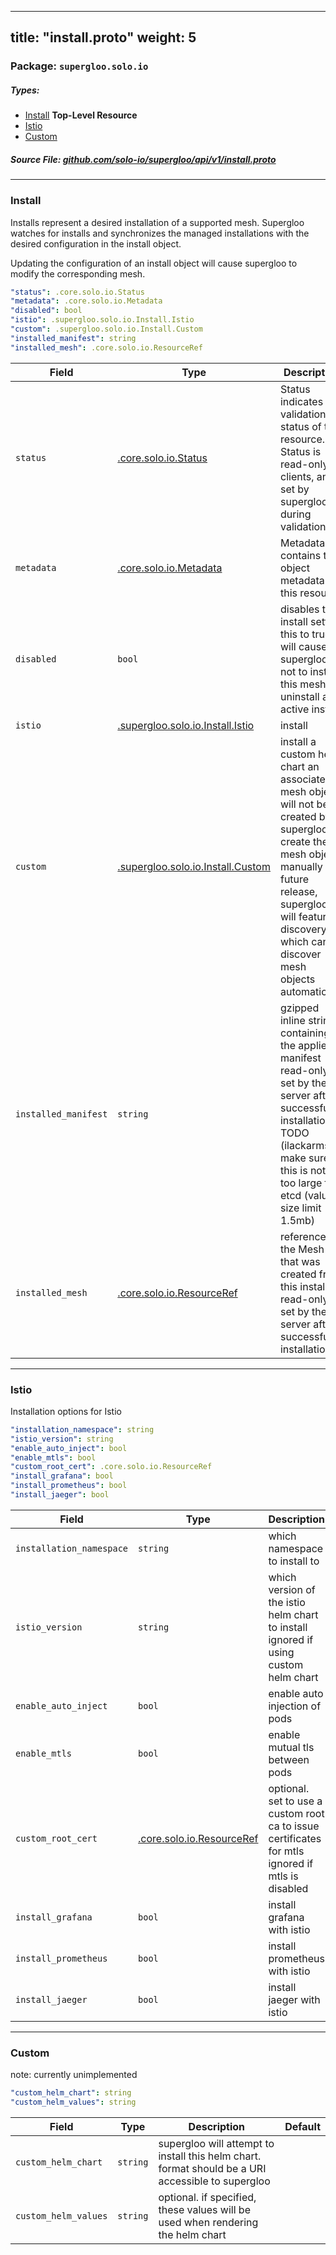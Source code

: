 
---
title: "install.proto"
weight: 5
---

<!-- Code generated by solo-kit. DO NOT EDIT. -->


### Package: `supergloo.solo.io` 
##### Types:


- [Install](#Install) **Top-Level Resource**
- [Istio](#Istio)
- [Custom](#Custom)
  



##### Source File: [github.com/solo-io/supergloo/api/v1/install.proto](https://github.com/solo-io/supergloo/blob/master/api/v1/install.proto)





---
### <a name="Install">Install</a>

 
Installs represent a desired installation of a supported mesh.
Supergloo watches for installs and synchronizes the managed installations
with the desired configuration in the install object.

Updating the configuration of an install object will cause supergloo to
modify the corresponding mesh.

```yaml
"status": .core.solo.io.Status
"metadata": .core.solo.io.Metadata
"disabled": bool
"istio": .supergloo.solo.io.Install.Istio
"custom": .supergloo.solo.io.Install.Custom
"installed_manifest": string
"installed_mesh": .core.solo.io.ResourceRef

```

| Field | Type | Description | Default |
| ----- | ---- | ----------- |----------- | 
| `status` | [.core.solo.io.Status](../../../../solo-kit/api/v1/status.proto.sk#Status) | Status indicates the validation status of this resource. Status is read-only by clients, and set by supergloo during validation |  |
| `metadata` | [.core.solo.io.Metadata](../../../../solo-kit/api/v1/metadata.proto.sk#Metadata) | Metadata contains the object metadata for this resource |  |
| `disabled` | `bool` | disables this install setting this to true will cause supergloo to not to install this mesh, or uninstall an active install |  |
| `istio` | [.supergloo.solo.io.Install.Istio](../install.proto.sk#Istio) | install |  |
| `custom` | [.supergloo.solo.io.Install.Custom](../install.proto.sk#Custom) | install a custom helm chart an associated mesh object will not be created by supergloo create the mesh object manually in a future release, supergloo will feature discovery which can discover mesh objects automatically |  |
| `installed_manifest` | `string` | gzipped inline string containing the applied manifest read-only, set by the server after successful installation. TODO (ilackarms): make sure this is not too large for etcd (value size limit 1.5mb) |  |
| `installed_mesh` | [.core.solo.io.ResourceRef](../../../../solo-kit/api/v1/ref.proto.sk#ResourceRef) | reference to the Mesh crd that was created from this install read-only, set by the server after successful installation. |  |




---
### <a name="Istio">Istio</a>

 
Installation options for Istio

```yaml
"installation_namespace": string
"istio_version": string
"enable_auto_inject": bool
"enable_mtls": bool
"custom_root_cert": .core.solo.io.ResourceRef
"install_grafana": bool
"install_prometheus": bool
"install_jaeger": bool

```

| Field | Type | Description | Default |
| ----- | ---- | ----------- |----------- | 
| `installation_namespace` | `string` | which namespace to install to |  |
| `istio_version` | `string` | which version of the istio helm chart to install ignored if using custom helm chart |  |
| `enable_auto_inject` | `bool` | enable auto injection of pods |  |
| `enable_mtls` | `bool` | enable mutual tls between pods |  |
| `custom_root_cert` | [.core.solo.io.ResourceRef](../../../../solo-kit/api/v1/ref.proto.sk#ResourceRef) | optional. set to use a custom root ca to issue certificates for mtls ignored if mtls is disabled |  |
| `install_grafana` | `bool` | install grafana with istio |  |
| `install_prometheus` | `bool` | install prometheus with istio |  |
| `install_jaeger` | `bool` | install jaeger with istio |  |




---
### <a name="Custom">Custom</a>

 
note: currently unimplemented

```yaml
"custom_helm_chart": string
"custom_helm_values": string

```

| Field | Type | Description | Default |
| ----- | ---- | ----------- |----------- | 
| `custom_helm_chart` | `string` | supergloo will attempt to install this helm chart. format should be a URI accessible to supergloo |  |
| `custom_helm_values` | `string` | optional. if specified, these values will be used when rendering the helm chart |  |





<!-- Start of HubSpot Embed Code -->
<script type="text/javascript" id="hs-script-loader" async defer src="//js.hs-scripts.com/5130874.js"></script>
<!-- End of HubSpot Embed Code -->

